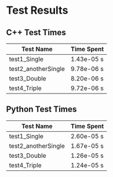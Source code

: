 # Test Results

## C++ Test Times

| Test Name | Time Spent |
| --- | --- |
| test1_Single | 1.43e-05 s |
| test2_anotherSingle | 9.78e-06 s |
| test3_Double | 8.20e-06 s |
| test4_Triple | 9.72e-06 s |

## Python Test Times

| Test Name | Time Spent |
| --- | --- |
| test1_Single | 2.60e-05 s |
| test2_anotherSingle | 1.67e-05 s |
| test3_Double | 1.26e-05 s |
| test4_Triple | 1.24e-05 s |
